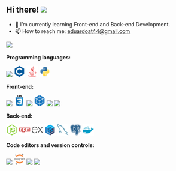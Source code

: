## Hi there! <img height="50" src="https://i.pinimg.com/originals/3d/74/68/3d7468d1bb523674726ba6934a396566.gif">
- 🌱 I’m currently learning Front-end and Back-end Development.
- 📫 How to reach me: eduardoat44@gmail.com
<img height="200" src="https://i.pinimg.com/originals/e4/26/70/e426702edf874b181aced1e2fa5c6cde.gif">

**Programming languages:**  

<code><img height="30" src="https://cdn.jsdelivr.net/gh/devicons/devicon/icons/javascript/javascript-plain.svg"></code>
<code><img height="30" src="https://github.com/devicons/devicon/blob/v2.15.1/icons/c/c-plain.svg"></code>
<code><img height="30" src="https://github.com/devicons/devicon/blob/v2.15.1/icons/java/java-plain.svg"></code>
<code><img height="30" src="https://github.com/devicons/devicon/blob/v2.15.1/icons/python/python-original.svg"></code>

**Front-end:**  

<code><img height="30" src="https://cdn.jsdelivr.net/gh/devicons/devicon/icons/html5/html5-plain-wordmark.svg"></code>
<code><img height="30" src="https://github.com/devicons/devicon/blob/v2.15.1/icons/css3/css3-original-wordmark.svg"></code>
<code><img height="30" src="https://cdn.jsdelivr.net/gh/devicons/devicon/icons/javascript/javascript-plain.svg"></code>
<code><img height="30" src="https://github.com/devicons/devicon/blob/v2.15.1/icons/webpack/webpack-plain.svg"></code>
<code><img height="30" src="https://cdn.jsdelivr.net/gh/devicons/devicon/icons/bootstrap/bootstrap-plain.svg"></code>
<code><img height="30" src="https://cdn.jsdelivr.net/gh/devicons/devicon/icons/sass/sass-original.svg"></code>

**Back-end:**  

<code><img height="30" src="https://github.com/devicons/devicon/blob/v2.15.1/icons/nodejs/nodejs-plain.svg"></code>
<code><img height="30" src="https://github.com/devicons/devicon/blob/v2.15.1/icons/npm/npm-original-wordmark.svg"></code>
<code><img height="30" src="https://github.com/devicons/devicon/blob/v2.15.1/icons/express/express-original.svg"></code>
<code><img height="30" src="https://github.com/devicons/devicon/blob/v2.15.1/icons/sequelize/sequelize-original.svg"></code>
<code><img height="30" src="https://github.com/devicons/devicon/blob/v2.15.1/icons/mysql/mysql-original.svg"></code>
<code><img height="30" src="https://github.com/devicons/devicon/blob/v2.15.1/icons/postgresql/postgresql-plain.svg"></code>
<code><img height="30" src="https://github.com/devicons/devicon/blob/v2.15.1/icons/docker/docker-plain.svg"></code>

**Code editors and version controls:**

<code><img height="30" src="https://cdn.jsdelivr.net/gh/devicons/devicon/icons/vscode/vscode-original.svg"></code>
<code><img height="30" src="https://github.com/devicons/devicon/blob/v2.15.1/icons/jupyter/jupyter-original-wordmark.svg"></code>
<code><img height="30" src="https://cdn.jsdelivr.net/gh/devicons/devicon/icons/git/git-plain.svg"></code>
<code><img height="30" src="https://cdn.jsdelivr.net/gh/devicons/devicon/icons/gitlab/gitlab-plain.svg"></code>
